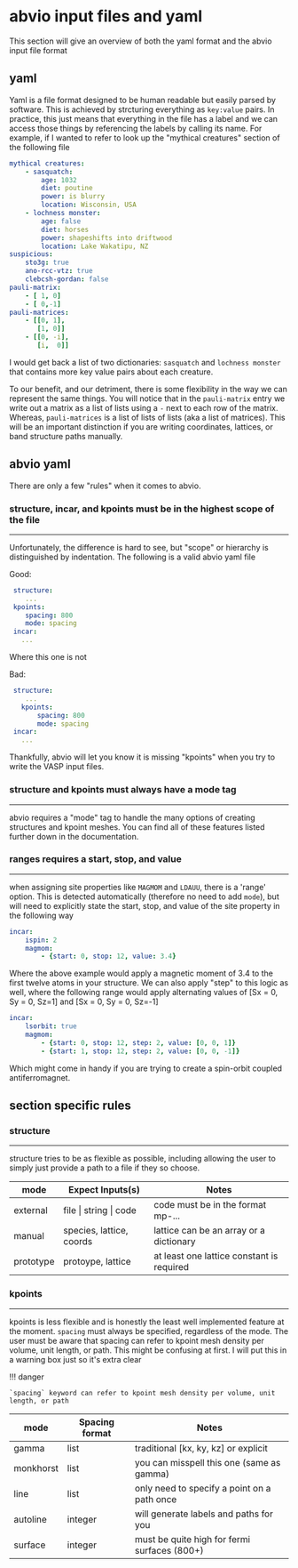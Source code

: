 # abvio input files and yaml

This section will give an overview of both the yaml format and the abvio input file format

## yaml

Yaml is a file format designed to be human readable but easily parsed by software. This is achieved by strcturing everything as `key:value` pairs. In practice, this just means that everything in the file has a label and we can access those things by referencing the labels by calling its name. For example, if I wanted to refer to look up the "mythical creatures" section of the following file

```yaml
mythical creatures:
    - sasquatch:
        age: 1032
        diet: poutine
        power: is blurry
        location: Wisconsin, USA
    - lochness monster:
        age: false
        diet: horses
        power: shapeshifts into driftwood
        location: Lake Wakatipu, NZ
suspicious:
    sto3g: true
    ano-rcc-vtz: true
    clebcsh-gordan: false
pauli-matrix:
    - [ 1, 0]
    - [ 0,-1]
pauli-matrices:
    - [[0, 1],
       [1, 0]]
    - [[0, -i],
       [i,  0]]
```

I would get back a list of two dictionaries: `sasquatch` and `lochness monster` that contains more key value pairs about each creature.

To our benefit, and our detriment, there is some flexibility in the way we can represent the same things. You will notice that in the `pauli-matrix` entry we write out a matrix as a list of lists using a `-` next to each row of the matrix. Whereas, `pauli-matrices` is a list of lists of lists (aka a list of matrices). This will be an important distinction if you are writing coordinates, lattices, or band structure paths manually. 


## abvio yaml

There are only a few "rules" when it comes to abvio. 

### structure, incar, and kpoints must be in the highest scope of the file
___
Unfortunately, the difference is hard to see, but "scope" or hierarchy is distinguished by indentation. The following is a valid abvio yaml file

 Good: 
```yaml
 structure:
    ...
 kpoints:
    spacing: 800
    mode: spacing
 incar:
   ...
```

Where this one is not

 Bad: 
```yaml
 structure:
    ...
   kpoints:
       spacing: 800
       mode: spacing
 incar:
   ...
```

Thankfully, abvio will let you know it is missing "kpoints" when you try to write the VASP input files.

### structure and kpoints must always have a mode tag
___
abvio requires a "mode" tag to handle the many options of creating structures and kpoint meshes. You can find all of these features listed further down in the documentation. 

### ranges requires a start, stop, and value
___
when assigning site properties like `MAGMOM` and `LDAUU`, there is a 'range' option. This is detected automatically (therefore no need to add `mode`), but will need to explicitly state the start, stop, and value of the site property in the following way

```yaml
incar:
    ispin: 2
    magmom:
        - {start: 0, stop: 12, value: 3.4}
```

Where the above example would apply a magnetic moment of 3.4 to the first twelve atoms in your structure. We can also apply "step" to this logic as well, where the following range would apply alternating values of [Sx = 0, Sy = 0, Sz=1] and [Sx = 0, Sy = 0, Sz=-1]

```yaml
incar:
    lsorbit: true
    magmom:
        - {start: 0, stop: 12, step: 2, value: [0, 0, 1]}
        - {start: 1, stop: 12, step: 2, value: [0, 0, -1]}
```

Which might come in handy if you are trying to create a spin-orbit coupled antiferromagnet. 



## section specific rules


### structure
___
structure tries to be as flexible as possible, including allowing the user to simply just provide a path to a file if they so choose. 


mode      |  Expect Inputs(s) | Notes
---       |    ---     | ---
external  |  file \| string \| code | code must be in the format mp-...
manual    |  species, lattice, coords | lattice can be an array or a dictionary
prototype |  protoype, lattice | at least one lattice constant is required



### kpoints
___
kpoints is less flexible and is honestly the least well implemented feature at the moment. `spacing` must always be specified, regardless of the mode. The user must be aware that spacing can refer to kpoint mesh density per volume, unit length, or path. This might be confusing at first. I will put this in a warning box just so it's extra clear

!!! danger

    `spacing` keyword can refer to kpoint mesh density per volume, unit length, or path


mode      |  Spacing format           | Notes
---       |    ---                    | ---
gamma     | list | traditional [kx, ky, kz] or explicit
monkhorst | list | you can misspell this one (same as gamma)
line      |  list  | only need to specify a point on a path once
autoline  | integer | will generate labels and paths for you
surface   |  integer                  | must be quite high for fermi surfaces (800+)
